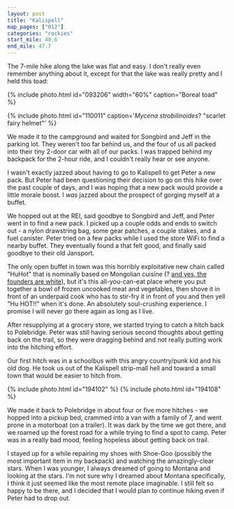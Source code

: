 ```yaml
---
layout: post
title: "Kalispell"
map_pages: ["012"]
categories: "rockies"
start_mile: 40.6
end_mile: 47.7
---
```


The 7-mile hike along the lake was flat and easy. I don't really even remember
anything about it, except for that the lake was really pretty and I held this
toad:

{% include photo.html id="093206" width="60%" caption="Boreal toad" %}

{% include photo.html id="110011" caption='<i>Mycena strobilinoides</i>? "scarlet fairy helmet"' %}

We made it to the campground and waited for Songbird and Jeff in the parking
lot. They weren't too far behind us, and the four of us all packed into their
tiny 2-door car with all of our packs. I was trapped behind my backpack for the
2-hour ride, and I couldn't really hear or see anyone.

I wasn't exactly jazzed about having to go to Kalispell to get Peter a new pack.
But Peter had been questioning their decision to go on this hike over the past
couple of days, and I was hoping that a new pack would provide a little morale
boost. I <i>was</i> jazzed about the prospect of gorging myself at a buffet.

We hopped out at the REI, said goodbye to Songbird and Jeff, and Peter went in
to find a new pack. I picked up a couple odds and ends to switch out - a nylon
drawstring bag, some gear patches, a couple stakes, and a fuel canister. Peter
tried on a few packs while I used the store WiFi to find a nearby buffet. They
eventually found a that felt good, and finally said goodbye to their old
Jansport.

The only open buffet in town was this horribly exploitative new chain called
"HuHot" that is nominally based on Mongolian cuisine (? [ and yes, the founders
are white](https://huhotfranchise.com/meet-our-team/)), but it's this
all-you-can-eat place where you put together a bowl of frozen uncooked meat and
vegetables, then shove it in front of an underpaid cook who has to stir-fry it
in front of you and then yell "Hu HOT!!" when it's done. An absolutely
soul-crushing experience. I promise I will never go there again as long as I
live.

After resupplying at a grocery store, we started trying to catch a hitch back to
Polebridge. Peter was still having serious second thoughts about getting back on
the trail, so they were dragging behind and not really putting work into the
hitching effort.

Our first hitch was in a schoolbus with this angry country/punk kid and his old
dog. He took us out of the Kalispell strip-mall hell and toward a small town
that would be easier to hitch from.

{% include photo.html id="194102" %}
{% include photo.html id="194108" %}

We made it back to Polebridge in about four or five more hitches - we hopped
into a pickup bed, crammed into a van with a family of 7, and went prone in a
motorboat (on a trailer). It was dark by the time we got there, and we roamed
up the forest road for a while trying to find a spot to camp. Peter was in a
really bad mood, feeling hopeless about getting back on trail.

I stayed up for a while repairing my shoes with Shoe-Goo (possibly the most
important item in my backpack) and watching the amazingly-clear stars. When I
was younger, I always dreamed of going to Montana and looking at the stars. I'm
not sure why I dreamed about Montana specifically, I think it just seemed like
the most remote place imaginable. I still felt so happy to be there, and I
decided that I would plan to continue hiking even if Peter had to drop out.
